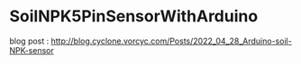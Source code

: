 # SoilNPK5PinSensorWithArduino
blog post : http://blog.cyclone.vorcyc.com/Posts/2022_04_28_Arduino-soil-NPK-sensor
